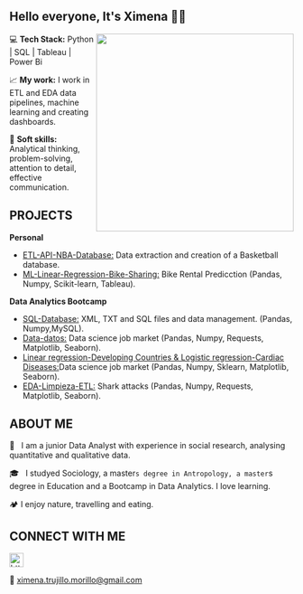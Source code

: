 ## Hello everyone, It's Ximena 👩‍💻

<img src="https://res.cloudinary.com/practicaldev/image/fetch/s--2bZIjPGC--/c_limit%2Cf_auto%2Cfl_progressive%2Cq_66%2Cw_880/https://dev-to-uploads.s3.amazonaws.com/i/d4tvukbt5mra37cvwklk.gif" width="350" align='right'>


 💻 **Tech Stack:** Python | SQL | Tableau | Power Bi
 
 📈 **My work:** I work in ETL and EDA data pipelines, machine learning and creating dashboards.
 
 💁 **Soft skills:** Analytical thinking, problem-solving, attention to detail, effective communication.

## PROJECTS

**Personal**
- [ETL-API-NBA-Database:](https://github.com/XimenaPTM/ETL_API_NBA-SQL-Database) Data extraction and creation of a Basketball database.
- [ML-Linear-Regression-Bike-Sharing:](https://github.com/XimenaPTM/ML-Linear-Regression-Bike-Sharing) Bike Rental Predicction (Pandas, Numpy, Scikit-learn, Tableau).

**Data Analytics Bootcamp**

- [SQL-Database:](https://github.com/XimenaPTM/SQL-Database-project-Adalab-promo-C-modulo-1) XML, TXT and SQL files and data management. (Pandas, Numpy,MySQL).
- [Data-datos:](https://github.com/XimenaPTM/Data-datos-project2-Adalab-promo-c-modulo-2-team4) Data science job market (Pandas, Numpy, Requests, Matplotlib, Seaborn).
- [Linear regression-Developing Countries & Logistic regression-Cardiac Diseases:](https://github.com/XimenaPTM/Linear-Regression-and-Logistic-Regression-Adalab-Promo-C-modulo-3)Data science job market (Pandas, Numpy, Sklearn, Matplotlib, Seaborn).
- [EDA-Limpieza-ETL:](https://github.com/XimenaPTM/EDA-Limpieza-ETL-Adalab-promoC-mod2)  Shark attacks (Pandas, Numpy, Requests, Matplotlib, Seaborn).

## ABOUT ME

 🔭 &nbsp; I am a junior Data Analyst with experience in social research, analysing quantitative and qualitative data.

 🎓 &nbsp; I studyed Sociology, a master`s degree in Antropology, a master`s degree in Education and a Bootcamp in Data Analytics. I love learning.

🏕️ I enjoy nature, travelling and eating.

## CONNECT WITH ME

<a href="https://www.linkedin.com/in/ximenatrujillom/">
 
  <img src="https://www.vectorlogo.zone/logos/linkedin/linkedin-icon.svg" alt= "https://www.linkedin.com/in/ximenatrujillom/" height="25" width="25">
</a>

📧 ximena.trujillo.morillo@gmail.com
